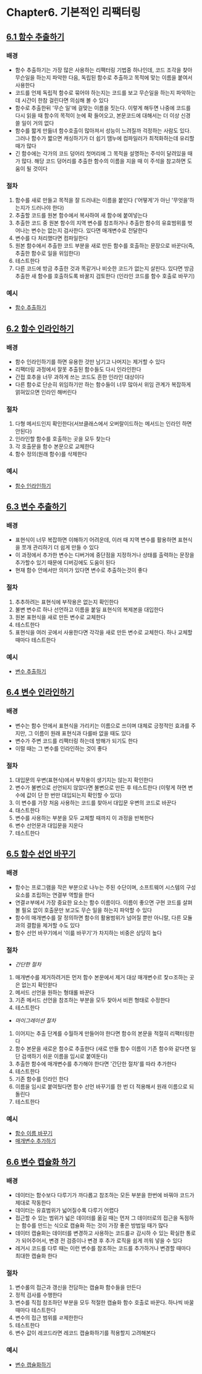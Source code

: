 # Chapter6. 기본적인 리팩터링

## <U>6.1 함수 추출하기</U>

### **배경**

- 함수 추출하기는 가장 많은 사용하는 리팩터링 기법중 하나인데, 코드 조각을 찾아 무슨일을 하는지 파악한 다음, 독립된 함수로 추출하고 목적에 맞는 이름을 붙여서 사용한다
- 코드를 언제 독립적 함수로 묶어야 하는지는 코드를 보고 무슨일을 하는지 파악하는데 시간이 한참 걸린다면 의심해 볼 수 있다
- 함수로 추출한뒤 '무슨 일'에 걸맞는 이름을 짓는다. 이렇게 해두면 나중에 코드를 다시 읽을 때 함수의 목적이 눈에 확 들어오고, 본문코드에 대해서는 더 이상 신경 쓸 일이 거의 없다
- 함수를 짧게 만듦녀 함수호출이 많아져서 성능이 느려질까 걱정하는 사람도 있다. 그러나 함수가 짧으면 캐싱하기가 더 쉽기 땜누에 컴파일러가 최적화하는데 유리할 때가 많다
- 긴 함수에는 각가의 코드 덩어리 첫머리에 그 목적을 설명하는 주석이 달려있을 때가 많다. 해당 코드 덩어리를 추출한 함수의 이름을 지을 때 이 주석을 참고하면 도움이 될 것이다

### **절차**

1. 함수를 새로 만들고 목적을 잘 드러내는 이름을 붙인다 ('어떻게'가 아닌 '무엇을'하는지가 드러나야 한다)
2. 추출할 코드를 원본 함수에서 복사하여 새 함수에 붙여넣는다
3. 추출한 코드 중 원본 함수의 지역 변수를 참조하거나 추출한 함수의 유효범위를 벗어나는 변수는 없는지 검사한다. 있다면 매개변수로 전달한다
4. 변수를 다 처리했다면 컴파일한다
5. 원본 함수에서 추출한 코드 부분을 새로 만든 함수를 호출하는 문장으로 바꾼다(즉,추출한 함수로 일을 위임한다)
6. 테스트한다
7. 다른 코드에 방금 추출한 것과 똑같거나 비슷한 코드가 없는지 살핀다. 있다면 방금 추출한 새 함수를 호출하도록 바꿀지 검토한다 (인라인 코드를 함수 호출로 바꾸기)

### **예시**

- [함수 추출하기](./ExtractFunctionExample.md)

## <U>6.2 함수 인라인하기</U>

### **배경**

- 함수 인라인하기를 하면 유용한 것만 남기고 나머지는 제거할 수 있다
- 리팩터링 과정에서 잘못 추출된 함수들도 다시 인라인한다
- 간접 호추을 너무 과하게 쓰는 코드도 흔한 인라인 대상이다
- 다른 함수로 단순히 위임하기만 하는 함수들이 너무 많아서 위임 관계가 복잡하게 얽혀있으면 인라인 해버린다

### **절차**

1. 다형 메서드인지 확인한다(서브클래스에서 오버랄이드하는 메서드는 인라인 하면 안된다)
2. 인라인할 함수를 호출하는 곳을 모두 찾는다
3. 각 호출문을 함수 본문으로 교체한다
4. 함수 정의(원래 함수)를 삭제한다

### **예시**

- [함수 인라인하기](./InlineFunctionExample.md)

## <U>6.3 변수 추출하기</U>

### **배경**

- 표현식이 너무 복잡하면 이해하기 어려운데, 이러 때 지역 변수를 활용하면 표현식을 쪼개 관리하기 더 쉽게 만들 수 있다
- 이 과정에서 추가한 변수는 디버거에 중단점을 지정하거나 상태를 출력하는 문장을 추가할수 있기 때문에 디버깅에도 도움이 된다
- 현재 함수 안에서만 의미가 있다면 변수로 추출하는것이 좋다

### **절차**

1. 추추하려는 표현식에 부작용은 없는지 확인한다
2. 불변 변수르 하나 선언하고 이름을 붙일 표현식의 복제본을 대입한다
3. 원본 표현식을 새로 만든 변수로 교체한다
4. 테스트한다
5. 표현식을 여러 곳에서 사용한다면 각각을 새로 만든 변수로 교체한다. 하나 교체할 때마다 테스트한다

### **예시**

- [변수 추출하기](./ExtractVariableExample.md)

## <U>6.4 변수 인라인하기</U>

### **배경**

- 변수는 함수 안에서 표현식을 가리키는 이름으로 쓰이며 대체로 긍정적인 효과를 주지만, 그 이름이 원래 표현식과 다를바 없을 때도 있다
- 변수가 주변 코드를 리팩터링 하는데 방해가 되기도 한다
- 이럴 때는 그 변수를 인라인하는 것이 좋다

### **절차**

1. 대입문의 우변(표현식)에서 부작용이 생기지는 않는지 확인한다
2. 변수가 불변으로 선언되지 않았다면 불변으로 만든 후 테스트한다 (이렇게 하면 변수에 값이 단 한 번만 대입되는지 확인할 수 있다)
3. 이 변수를 가장 처음 사용하는 코드를 찾아서 대입문 우변의 코드로 바꾼다
4. 태스트한다
5. 변수를 사용하는 부분을 모두 교체할 때까지 이 과정을 반복한다
6. 변수 선언문과 대입문을 지운다
7. 테스트한다

## <U>6.5 함수 선언 바꾸기</U>

### **배경**

- 함수는 프로그램을 작은 부분으로 나누는 주된 수단이며, 소프트웨어 시스템의 구성 요소를 조립하는 연결부 역할을 한다
- 연결ㄹ부에서 가장 중요한 요소는 함수 이름이다. 이름이 좋으면 구현 코드를 살펴볼 필요 없이 호출문만 보고도 무슨 일을 하는지 파악할 수 있다
- 함수의 매개변수를 잘 정의하면 함수의 활용범위가 넘어질 뿐만 아니랄, 다른 모듈과의 결합을 제거할 수도 있다
- 함수 선언 바꾸기에서 '이륾 바꾸기'가 차지하는 비중은 상당히 높다

### **절차**

- _간단한 절차_

1. 매개변수를 제거하려거든 먼저 함수 본문에서 제거 대상 매개변수르 찿ㅁ조하는 곳은 없는지 확인핟다
2. 메서드 선언을 원하는 형태롤 바꾼다
3. 기존 메서드 선언을 참조하는 부분을 모두 찾아서 비뀐 형태로 수정한다
4. 테스트한다

- _마이그레이션 절차_

1. 이어지는 추출 단계를 수월하게 만들어야 한다면 함수의 본문을 적절히 리팩터링한다
2. 함수 본문을 새로운 함수로 추출한다 (새로 만들 함수 이름이 기존 함수와 같다면 일단 검색하기 쉬운 이름을 임시로 붙여둔다)
3. 추출한 함수에 매개변수를 추가해야 한다면 '간단한 절차'를 따라 추가한다
4. 테스트한다
5. 기존 함수를 인라인 한다
6. 이름을 임시로 붙여뒀다면 함수 선언 바꾸기를 한 번 더 적용해서 원래 이름으로 되돌린다
7. 테스트한다

### **예시**

- [함수 이름 바꾸기](./SimpleRenameFunction.md)
- [매개변수 추가하기](./AddParameters.md)

## <U>6.6 변수 캡슐화 하기</U>

### **배경**

- 데이터는 함수보다 다루기가 까다롭고 참조하는 모든 부분을 한번에 바꿔야 코드가 제대로 작동한다
- 데이터는 유효범위가 넓어질수록 다루기 어렵다
- 접근할 수 있는 범위가 넓은 데이터를 옮길 때는 먼저 그 데이터로의 접근을 독점하는 함수를 만드는 식으로 캡슐화 하는 것이 가장 좋은 방법일 때가 많다
- 데이터 캡슐화는 데이터를 변경하고 사용하는 코드를ㄹ 감시하 수 있는 확실한 통로가 되어주어서, 변경 전 검증이나 변경 후 추가 로직을 쉽게 끼워 넣을 수 있다
- 레거시 코드를 다루 때는 이런 변수를 참조하는 코드를 추가하거나 변경할 때마다 최대한 캡슐화 한다

### **절차**

1. 변수롤의 접근과 갱신을 전담하는 캡슐화 함수들을 만든다
2. 정적 검사를 수행한다
3. 변수를 직접 참조하던 부분을 모두 적절한 캡슐화 함수 호출로 바꾼다. 하나씩 바꿀 때마다 테스트한다
4. 변수의 접근 범위를 ㄹ제한한다
5. 테스트한다
6. 변수 값이 레코드라면 레코드 캡슐화하기를 적용할지 고려해본다

### **예시**

- [변수 캡슐화하기](./EncapsulateVariable.md)
